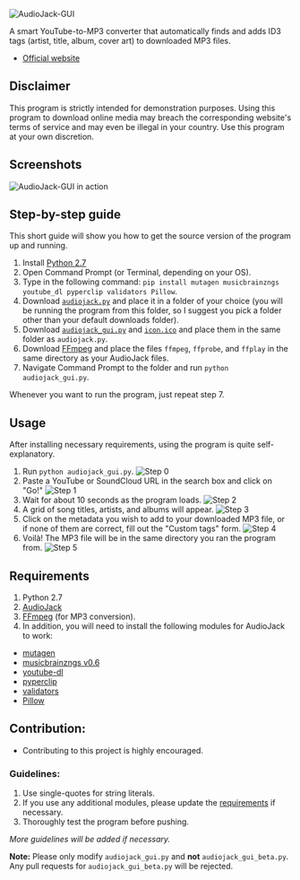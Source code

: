 ![AudioJack-GUI](https://raw.githubusercontent.com/Blue9/AudioJack-GUI/master/logo/AudioJack%20Logo.png)

A smart YouTube-to-MP3 converter that automatically finds and adds ID3 tags (artist, title, album, cover art) to downloaded MP3 files.

- [Official website](http://blue9.github.io/AudioJack-GUI/)

## Disclaimer
This program is strictly intended for demonstration purposes. Using this program to download online media may breach the corresponding website's terms of service and may even be illegal in your country. Use this program at your own discretion.

## Screenshots
![AudioJack-GUI in action](https://raw.githubusercontent.com/Blue9/AudioJack-GUI/master/screenshots/Screenshot_v2.png)

## Step-by-step guide
This short guide will show you how to get the source version of the program up and running.

1. Install [Python 2.7](https://www.python.org/download/releases/2.7/)
2. Open Command Prompt (or Terminal, depending on your OS).
3. Type in the following command: `pip install mutagen musicbrainzngs youtube_dl pyperclip validators Pillow`.
4. Download [`audiojack.py`](https://github.com/Blue9/AudioJack/blob/master/audiojack.py) and place it in a folder of your choice (you will be running the program from this folder, so I suggest you pick a folder other than your default downloads folder).
5. Download [`audiojack_gui.py`](https://github.com/Blue9/AudioJack-GUI/blob/master/audiojack_gui.py) and [`icon.ico`](https://github.com/Blue9/AudioJack-GUI/blob/master/icon.ico) and place them in the same folder as `audiojack.py`.
6. Download [FFmpeg](https://ffmpeg.org/download.html) and place the files `ffmpeg`, `ffprobe`, and `ffplay` in the same directory as your AudioJack files.
7. Navigate Command Prompt to the folder and run `python audiojack_gui.py`.

Whenever you want to run the program, just repeat step 7.

## Usage
After installing necessary requirements, using the program is quite self-explanatory.

1. Run `python audiojack_gui.py`.
![Step 0](https://raw.githubusercontent.com/Blue9/AudioJack-GUI/master/screenshots/AudioJack%20Steps/Step%200.png)
2. Paste a YouTube or SoundCloud URL in the search box and click on "Go!"
![Step 1](https://raw.githubusercontent.com/Blue9/AudioJack-GUI/master/screenshots/AudioJack%20Steps/Step%201.png)
3. Wait for about 10 seconds as the program loads.
![Step 2](https://raw.githubusercontent.com/Blue9/AudioJack-GUI/master/screenshots/AudioJack%20Steps/Step%202.png)
4. A grid of song titles, artists, and albums will appear.
![Step 3](https://raw.githubusercontent.com/Blue9/AudioJack-GUI/master/screenshots/AudioJack%20Steps/Step%203.png)
5. Click on the metadata you wish to add to your downloaded MP3 file, or if none of them are correct, fill out the "Custom tags" form.
![Step 4](https://raw.githubusercontent.com/Blue9/AudioJack-GUI/master/screenshots/AudioJack%20Steps/Step%204.png)
6. Voilà! The MP3 file will be in the same directory you ran the program from.
![Step 5](https://raw.githubusercontent.com/Blue9/AudioJack-GUI/master/screenshots/AudioJack%20Steps/Step%205.png)

## Requirements
1. Python 2.7
2. [AudioJack](https://github.com/Blue9/AudioJack)
2. [FFmpeg](https://www.ffmpeg.org/) (for MP3 conversion).  
3. In addition, you will need to install the following modules for AudioJack to work:
 - [mutagen](https://bitbucket.org/lazka/mutagen)
 - [musicbrainzngs v0.6](https://github.com/alastair/python-musicbrainzngs)
 - [youtube-dl](https://github.com/rg3/youtube-dl)
 - [pyperclip](https://github.com/asweigart/pyperclip)
 - [validators](https://validators.readthedocs.io/en/latest/)
 - [Pillow](https://pillow.readthedocs.io)

## Contribution:
- Contributing to this project is highly encouraged.

### Guidelines:
1. Use single-quotes for string literals.
2. If you use any additional modules, please update the [requirements](#requirements) if necessary.
3. Thoroughly test the program before pushing.

*More guidelines will be added if necessary.*

**Note:** Please only modify `audiojack_gui.py` and **not** `audiojack_gui_beta.py`. Any pull requests for `audiojack_gui_beta.py` will be rejected.

